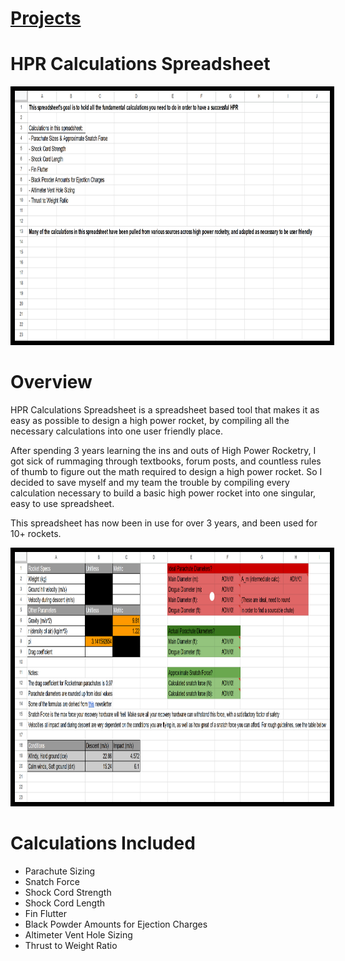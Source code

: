 # [Projects](http://vlarko.com/Projects)
# HPR Calculations Spreadsheet

<img src="/Photos/HPR spreadsheet 1.png" height="400" style="border:7px solid black">

# Overview
HPR Calculations Spreadsheet is a spreadsheet based tool that makes it as easy as possible to design a high power rocket, by compiling all the necessary calculations into one user friendly place.  
  
After spending 3 years learning the ins and outs of High Power Rocketry, I got sick of rummaging through textbooks, forum posts, and countless rules of thumb to figure out the math required to design a high power rocket. So I decided to save myself and my team the trouble by compiling every calculation necessary to build a basic high power rocket into one singular, easy to use spreadsheet.

This spreadsheet has now been in use for over 3 years, and been used for 10+ rockets.

<img src="/Photos/HPR spreadsheet 2.png" height="400" style="border:7px solid black">

# Calculations Included
- Parachute Sizing
- Snatch Force
- Shock Cord Strength
- Shock Cord Length
- Fin Flutter  
- Black Powder Amounts for Ejection Charges
- Altimeter Vent Hole Sizing
- Thrust to Weight Ratio
